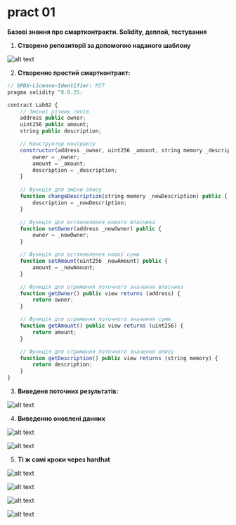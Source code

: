 # pract 01

__Базові знання про смартконтракти. Solidity, деплой, тестування__
 
1. **Створено репозиторії за допомогою наданого шаблону**

![alt text](image.png)

2. **Створенно простий смартконтракт:**

```js
// SPDX-License-Identifier: MIT
pragma solidity ^0.8.25;

contract Lab02 {
    // Змінні різних типів
    address public owner;
    uint256 public amount;
    string public description;

    // Конструктор контракту
    constructor(address _owner, uint256 _amount, string memory _description) {
        owner = _owner;
        amount = _amount;
        description = _description;
    }
    
    // Функція для зміни опису
    function changeDescription(string memory _newDescription) public {
        description = _newDescription;
    }

    // Функція для встановлення нового власника
    function setOwner(address _newOwner) public {
        owner = _newOwner;
    }

    // Функція для встановлення нової суми
    function setAmount(uint256 _newAmount) public {
        amount = _newAmount;
    }

    // Функція для отримання поточного значення власника
    function getOwner() public view returns (address) {
        return owner;
    }

    // Функція для отримання поточного значення суми
    function getAmount() public view returns (uint256) {
        return amount;
    }

    // Функція для отримання поточного значення опису
    function getDescription() public view returns (string memory) {
        return description;
    }
}

```

3. **Виведеня поточних результатів:**

![alt text](image-1.png)

4. **Виведенно оновлені данних**

![alt text](image-2.png)

![alt text](image-3.png)


5. **Ті ж самі кроки через hardhat**

![alt text](image-4.png)

![alt text](image-6.png)

![alt text](image-5.png)

![alt text](image-7.png)
